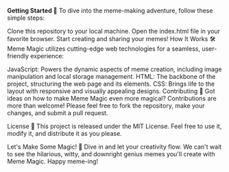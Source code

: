 **Getting Started 🌟**
To dive into the meme-making adventure, follow these simple steps:

Clone this repository to your local machine.
Open the index.html file in your favorite browser.
Start creating and sharing your memes!
How It Works 🛠
Meme Magic utilizes cutting-edge web technologies for a seamless, user-friendly experience:

JavaScript: Powers the dynamic aspects of meme creation, including image manipulation and local storage management.
HTML: The backbone of the project, structuring the web page and its elements.
CSS: Brings life to the layout with responsive and visually appealing designs.
Contributing 🤝
Got ideas on how to make Meme Magic even more magical? Contributions are more than welcome! Please feel free to fork the repository, make your changes, and submit a pull request.

License 📄
This project is released under the MIT License. Feel free to use it, modify it, and distribute it as you please.

Let's Make Some Magic! 🌈
Dive in and let your creativity flow. We can't wait to see the hilarious, witty, and downright genius memes you'll create with Meme Magic. Happy meme-ing!
